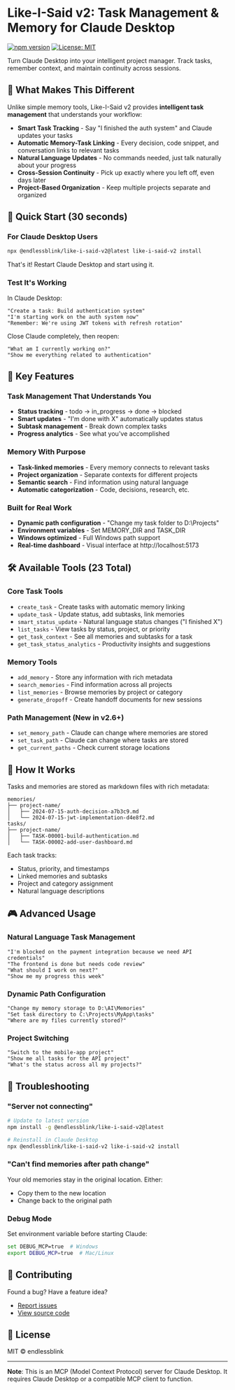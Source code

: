 # Like-I-Said v2: Task Management & Memory for Claude Desktop

[![npm version](https://img.shields.io/npm/v/@endlessblink/like-i-said-v2.svg)](https://www.npmjs.com/package/@endlessblink/like-i-said-v2)
[![License: MIT](https://img.shields.io/badge/License-MIT-yellow.svg)](https://opensource.org/licenses/MIT)

Turn Claude Desktop into your intelligent project manager. Track tasks, remember context, and maintain continuity across sessions.

## 🎯 What Makes This Different

Unlike simple memory tools, Like-I-Said v2 provides **intelligent task management** that understands your workflow:

- **Smart Task Tracking** - Say "I finished the auth system" and Claude updates your tasks
- **Automatic Memory-Task Linking** - Every decision, code snippet, and conversation links to relevant tasks
- **Natural Language Updates** - No commands needed, just talk naturally about your progress
- **Cross-Session Continuity** - Pick up exactly where you left off, even days later
- **Project-Based Organization** - Keep multiple projects separate and organized

## 🚀 Quick Start (30 seconds)

### For Claude Desktop Users

```bash
npx @endlessblink/like-i-said-v2@latest like-i-said-v2 install
```

That's it! Restart Claude Desktop and start using it.

### Test It's Working

In Claude Desktop:
```
"Create a task: Build authentication system"
"I'm starting work on the auth system now"
"Remember: We're using JWT tokens with refresh rotation"
```

Close Claude completely, then reopen:
```
"What am I currently working on?"
"Show me everything related to authentication"
```

## 💪 Key Features

### Task Management That Understands You
- **Status tracking** - todo → in_progress → done → blocked
- **Smart updates** - "I'm done with X" automatically updates status
- **Subtask management** - Break down complex tasks
- **Progress analytics** - See what you've accomplished

### Memory With Purpose
- **Task-linked memories** - Every memory connects to relevant tasks
- **Project organization** - Separate contexts for different projects
- **Semantic search** - Find information using natural language
- **Automatic categorization** - Code, decisions, research, etc.

### Built for Real Work
- **Dynamic path configuration** - "Change my task folder to D:\Projects"
- **Environment variables** - Set MEMORY_DIR and TASK_DIR
- **Windows optimized** - Full Windows path support
- **Real-time dashboard** - Visual interface at http://localhost:5173

## 🛠️ Available Tools (23 Total)

### Core Task Tools
- `create_task` - Create tasks with automatic memory linking
- `update_task` - Update status, add subtasks, link memories
- `smart_status_update` - Natural language status changes ("I finished X")
- `list_tasks` - View tasks by status, project, or priority
- `get_task_context` - See all memories and subtasks for a task
- `get_task_status_analytics` - Productivity insights and suggestions

### Memory Tools
- `add_memory` - Store any information with rich metadata
- `search_memories` - Find information across all projects
- `list_memories` - Browse memories by project or category
- `generate_dropoff` - Create handoff documents for new sessions

### Path Management (New in v2.6+)
- `set_memory_path` - Claude can change where memories are stored
- `set_task_path` - Claude can change where tasks are stored
- `get_current_paths` - Check current storage locations

## 📁 How It Works

Tasks and memories are stored as markdown files with rich metadata:

```
memories/
├── project-name/
│   ├── 2024-07-15-auth-decision-a7b3c9.md
│   └── 2024-07-15-jwt-implementation-d4e8f2.md
tasks/
├── project-name/
│   ├── TASK-00001-build-authentication.md
│   └── TASK-00002-add-user-dashboard.md
```

Each task tracks:
- Status, priority, and timestamps
- Linked memories and subtasks
- Project and category assignment
- Natural language descriptions

## 🎮 Advanced Usage

### Natural Language Task Management
```
"I'm blocked on the payment integration because we need API credentials"
"The frontend is done but needs code review"
"What should I work on next?"
"Show me my progress this week"
```

### Dynamic Path Configuration
```
"Change my memory storage to D:\AI\Memories"
"Set task directory to C:\Projects\MyApp\tasks"
"Where are my files currently stored?"
```

### Project Switching
```
"Switch to the mobile-app project"
"Show me all tasks for the API project"
"What's the status across all my projects?"
```

## 🐛 Troubleshooting

### "Server not connecting"
```bash
# Update to latest version
npm install -g @endlessblink/like-i-said-v2@latest

# Reinstall in Claude Desktop
npx @endlessblink/like-i-said-v2 like-i-said-v2 install
```

### "Can't find memories after path change"
Your old memories stay in the original location. Either:
- Copy them to the new location
- Change back to the original path

### Debug Mode
Set environment variable before starting Claude:
```bash
set DEBUG_MCP=true  # Windows
export DEBUG_MCP=true  # Mac/Linux
```

## 🤝 Contributing

Found a bug? Have a feature idea? 
- [Report issues](https://github.com/endlessblink/Like-I-Said-memory-mcp-server/issues)
- [View source code](https://github.com/endlessblink/Like-I-Said-memory-mcp-server)

## 📄 License

MIT © endlessblink

---

**Note**: This is an MCP (Model Context Protocol) server for Claude Desktop. It requires Claude Desktop or a compatible MCP client to function.